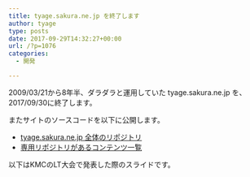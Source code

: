 ```yaml
---
title: tyage.sakura.ne.jp を終了します
author: tyage
type: posts
date: 2017-09-29T14:32:27+00:00
url: /?p=1076
categories:
  - 開発

---
```

<p>2009/03/21から8年半、ダラダラと運用していた tyage.sakura.ne.jp を、2017/09/30に終了します。</p>
<p>またサイトのソースコードを以下に公開します。</p>
<ul>
<li><a href="https://github.com/tyage/tyage.sakura.ne.jp-public">tyage.sakura.ne.jp 全体のリポジトリ</a></li>
<li><a href="https://github.com/tyage/tyage.sakura.ne.jp-public/wiki">専用リポジトリがあるコンテンツ一覧</a></li>
</ul>
<p>以下はKMCのLT大会で発表した際のスライドです。</p>
<p><script async class="speakerdeck-embed" data-id="78cd69548b2d4ad8af4936454e15defa" data-ratio="1.77777777777778" src="//speakerdeck.com/assets/embed.js"></script></p>
